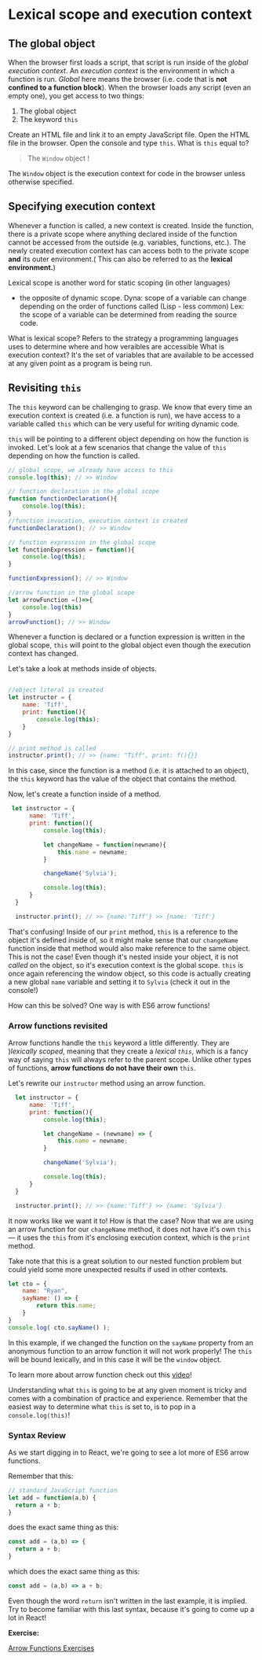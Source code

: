 <!-- Student takeaway: -->
<!-- At the end of this lesson, the student will be able to:

-->
# Lexical scope and execution context
<!-- ## How JavaScript is compiled

Our JavaScript files are not directly read by the browser. There's a step in between our writing and the browser's interpretation where the JS code is compiled (i.e. translated from something that is human readable to something that the computer can understand). -->

## The global object

When the browser first loads a script, that script is run inside of the _global execution context_. An _execution context_ is the environment in which a function is run. _Global_ here means the browser (i.e. code that is **not confined to a function block**). When the browser loads any script (even an empty one), you get access to two things: 

1. The global object
2. The keyword `this`

Create an HTML file and link it to an empty JavaScript file. Open the HTML file in the browser. Open the console and type `this`. What is `this` equal to? 

> The `Window` object !

The `Window` object is the execution context for code in the browser unless otherwise specified.
<!-- (it'll be something else if you are running the JavaScript on a server.) -->
## Specifying execution context

Whenever a function is called, a new context is created. Inside the function, there is a private scope where anything declared inside of the function cannot be accessed from the outside (e.g. variables, functions, etc.). The newly created execution context has can access both to the private scope **and** its outer environment.( This can also be referred to as the **lexical environment.**) 


Lexical scope is another word for static scoping (in other languages)
 -  the opposite of dynamic scope.
Dyna: scope of a variable can change depending on the order of functions called (Lisp -  less common)
Lex: the scope of a variable can be determined from reading the source code.

What is lexical scope?
    Refers to the strategy a programming languages uses to determine where and how veraibles are accessible
What is execution context?
    It's the set of variables that are available to be accessed at any given point as a program is being run.

## Revisiting `this`

The `this` keyword can be challenging to grasp. We know that every time an execution context is created (i.e. a function is run), we have access to a variable called `this` which can be very useful for writing dynamic code. 

`this` will be pointing to a different object depending on how the function is invoked. Let's look at a few scenarios that change the value of `this` depending on how the function is called. 

```js
// global scope, we already have access to this
console.log(this); // >> Window

// function declaration in the global scope
function functionDeclaration(){
    console.log(this);
}
//function invocation, execution context is created
functionDeclaration(); // >> Window 

// function expression in the global scope 
let functionExpression = function(){
    console.log(this);
}

functionExpression(); // >> Window

//arrow function in the global scope
let arrowFunction =()=>{
    console.log(this)
}
arrowFunction(); // >> Window

``` 

Whenever a function is declared or a function expression is written in the global scope, `this` will point to the global object even though the execution context has changed. 

Let's take a look at methods inside of objects. 

```js

//object literal is created 
let instructor = {
    name: 'Tiff',
    print: function(){
        console.log(this);
    }
}

// print method is called
instructor.print(); // >> {name: "Tiff", print: f(){}}

```

In this case, since the function is a method (i.e. it is attached to an object), the `this` keyword has the value of the object that contains the method.

Now, let's create a function inside of a method. 

```js
 let instructor = {
      name: 'Tiff',
      print: function(){
          console.log(this);

          let changeName = function(newname){
              this.name = newname;
          }

          changeName('Sylvia');

          console.log(this);
      }
  }

  instructor.print(); // >> {name:'Tiff'} >> {name: 'Tiff'}

``` 

That's confusing! Inside of our `print` method, `this` is a reference to the object it's defined inside of, so it might make sense that our `changeName` function inside that method would also make reference to the same object. This is not the case! Even though it's nested inside your object, it is not *called* on the object, so it's execution context is the global scope. `this` is once again referencing the window object, so this code is actually creating a new global `name` variable and setting it to `Sylvia` (check it out in the console!)

How can this be solved? One way is with ES6 arrow functions! 

### Arrow functions revisited

Arrow functions handle the `this` keyword a little differently. They are )_lexically scoped_, meaning that they create a _lexical `this`_, which is a fancy way of saying `this` will always refer to the parent scope. Unlike other types of functions, **arrow functions do not have their own** `this`. 

Let's rewrite our `instructor` method using an arrow function.

```js
  let instructor = {
      name: 'Tiff',
      print: function(){
          console.log(this);

          let changeName = (newname) => {
              this.name = newname;
          }

          changeName('Sylvia');

          console.log(this);
      }
  }

  instructor.print(); // >> {name:'Tiff'} >> {name: 'Sylvia'}

```

It now works like we want it to! How is that the case? Now that we are using an arrow function for our `changeName` method, it does not have it's own `this` — it uses the `this` from it's enclosing execution context, which is the `print` method. 

Take note that this is a great solution to our nested function problem but could yield some more unexpected results if used in other contexts. 


```js
let cto = {
	name: "Ryan",
	sayName: () => {
		return this.name;
	}
}
console.log( cto.sayName() );
```

In this example, if we changed the function on the `sayName` property from an anonymous function to an arrow function it will not work properly! The `this` will be bound lexically, and in this case it will be the `window` object. 

To learn more about arrow function check out this <a href="https://youtu.be/oTRujqZYhrU?list=PL57atfCFqj2h5fpdZD-doGEIs0NZxeJTX" target="_blank">video</a>!

Understanding what `this` is going to be at any given moment is tricky and comes with a combination of practice and experience. Remember that the easiest way to determine what `this` is set to, is to pop in a `console.log(this)`!

### Syntax Review 

As we start digging in to React, we're going to see a lot more of ES6 arrow functions. 

Remember that this:
```javascript
// standard JavaScript function
let add = function(a,b) {
  return a + b;
}
```

does the exact same thing as this:

```javascript
const add = (a,b) => {
  return a + b;
}
```

which does the exact same thing as this:

```javascript
const add = (a,b) => a + b;
```

Even though the word `return` isn't written in the last example, it is implied. Try to become familiar with this last syntax, because it's going to come up a lot in React!

**Exercise:**

[Arrow Functions Exercises](https://hychalknotes.s3.amazonaws.com/arrow_functions_exercises.zip)